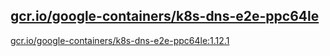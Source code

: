 
[gcr.io/google-containers/k8s-dns-e2e-ppc64le](https://hub.docker.com/r/anjia0532/google-containers.k8s-dns-e2e-ppc64le/tags/)
-----


[gcr.io/google-containers/k8s-dns-e2e-ppc64le:1.12.1](https://hub.docker.com/r/anjia0532/google-containers.k8s-dns-e2e-ppc64le/tags/)


